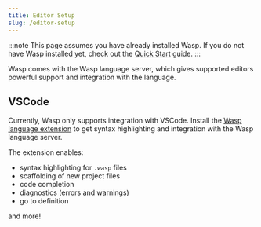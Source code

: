 ```yaml
---
title: Editor Setup
slug: /editor-setup
---
```


:::note
This page assumes you have already installed Wasp. If you do not have Wasp installed yet, check out the [Quick Start](./quick-start.md) guide.
:::

Wasp comes with the Wasp language server, which gives supported editors powerful support and integration with the language.

## VSCode

Currently, Wasp only supports integration with VSCode. Install the [Wasp language extension](https://marketplace.visualstudio.com/items?itemName=wasp-lang.wasp) to get syntax highlighting and integration with the Wasp language server.

The extension enables:

- syntax highlighting for `.wasp` files
- scaffolding of new project files
- code completion
- diagnostics (errors and warnings)
- go to definition

and more!
